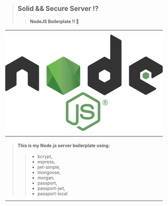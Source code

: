 > ## Solid && Secure Server :interrobang:
> > #### NodeJS Boilerplate !!  :rocket:
------ 

![alt text](https://github.com/BiggaHD/Solid_Secure_Server/blob/master/Node.js_logo.svg "NodeJS baby")

___

 > #### This is my Node.js server boilerplate using:
> > * bcrypt, 
> > * express, 
> > * jwt-simple,
> > * mongoose, 
> > * morgan,
> > * passport,
> > * passport-jwt,  
> > * passport-local

___
